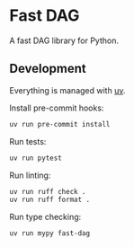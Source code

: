# Fast DAG

A fast DAG library for Python.


## Development

Everything is managed with [uv](https://docs.astral.sh/uv/).

Install pre-commit hooks:

```bash
uv run pre-commit install
```

Run tests:

```bash
uv run pytest
```

Run linting:

```bash
uv run ruff check .
uv run ruff format .
```

Run type checking:

```bash
uv run mypy fast-dag
```
